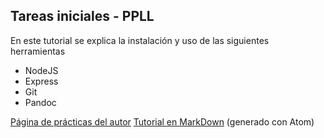 Tareas iniciales - PPLL
-----------------------

En este tutorial se explica la instalación y uso de las siguientes herramientas

  * NodeJS
  * Express
  * Git
  * Pandoc 

[Página de prácticas del autor](alu0100825503.github.io)
[Tutorial en MarkDown](http://alu0100825503.github.io/tutorial/tutorial.md.html) (generado con Atom)
